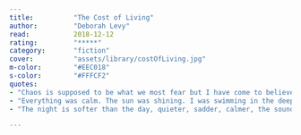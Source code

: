 ```yaml
---
title:          "The Cost of Living"
author:         "Deborah Levy"
read:           2018-12-12
rating:         "*****"
category:       "fiction"
cover:          "assets/library/costOfLiving.jpg"
m-color:        "#EEC018"
s-color:        "#FFFCF2"
quotes:
- "Chaos is supposed to be what we most fear but I have come to believe it might be what we most want. If we don't believe in the future we are planning, the house we are mortgaged to, the person who sleeps by our side, it is possible that a tempest might bring us closer to how we want to be in the world. Life falls apart. We try to get a grip and hold it together. And then we realize we don't want to hold it together."
- "Everything was calm. The sun was shining. I was swimming in the deep. And then, when I surfaced 20 years later, I discovered there was a storm, a whirlpool, a blasting gale lifting waves over my head. At first I wasn’t sure I’d make it back to the boat and then I realized I didn’t want to make it back to the boat. My marriage was the boat and I knew that if I swam back to it, I would drown. It is also the ghost that will always haunt my life. I will never stop grieving for my long-held wish for enduring love that does not reduce its major players to something less than they are. I am not sure I have often witnessed love that achieves all of these things, so perhaps this ideal is fated to be a phantom."
- "The night is softer than the day, quieter, sadder, calmer, the sound of the wind tapping windows, the hissing of pipes, the entropy that makes floorboards creak, the ghostly night bus that comes and goes — and always in cities, a far-off distant sound that resembles the sea, yet is just life, more life."

---
```

